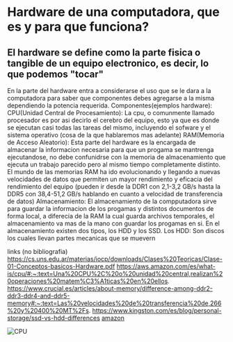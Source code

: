 # Hardware de una computadora, que es y para que funciona?
## El hardware se define como la parte fisica o tangible de un equipo electronico, es decir, lo que podemos "tocar"
En la parte del hardware entra a considerarse el uso que se le dara a la computadora para saber que componentes debes agregarse a la misma dependiendo la potencia requerida.
Componentes(ejemplos hardware):
CPU(Unidad Central de Procesamiento): La cpu, o comunmente llamado procesador es por asi decirlo el cerebro del equipo, esto ya que es donde se ejecutan casi todas las tareas del mismo, incluyendo el sofware y el sistema operativo (cosa de la que hablaremos mas adelante)
RAM(Memoria de Acceso Aleatorio): Esta parte del hardware es la encargada de almacenar la informacion necesaria para que un progama se mantrenga ejecutandose, no debe confunidrse con la memoria de almacenamiento que ejecuta un trabajo parecido pero al mismo tiempo completamente distinto. 
El mundo de las memorias RAM ha ido evolucionando y llegando a nuevas velocidades de datos que permiten un mayor rendimiento y eficacia del rendimiento del equipo (pueden ir desde la DDR1 con 2,1-3,2 GB/s hasta la DDR5 con 38,4-51,2 GB/s hablando en cuanto a velocidad de transferencia de datos)
Almacenamiento: El almacenamiento de la compputadora sirve para guardar la informacion de los progamas y distintos documentos de forma local, a diferecia de la RAM la cual guarda archivos temporales, el almacenamiento va mas de la mano con guardar los progamas en si.
En el almacenamiento existen dos tipos, los HDD y los SSD.
Los HDD: Son discos los cuales llevan partes mecanicas que se muevern








links (no bibliografia)
https://cs.uns.edu.ar/materias/iocp/downloads/Clases%20Teoricas/Clase-01-Conceptos-basicos-Hardware.pdf
https://aws.amazon.com/es/what-is/cpu/#:~:text=Una%20CPU%2C%20o%20unidad%20central,realizan%20operaciones%20matem%C3%A1ticas%20en%20ellos.
https://www.crucial.es/articles/about-memory/difference-among-ddr2-ddr3-ddr4-and-ddr5-memory#:~:text=Las%20velocidades%20de%20transferencia%20de,266%20y%20400%20MT%2Fs.
https://www.kingston.com/es/blog/personal-storage/ssd-vs-hdd-differences
[amazon](https://aws.amazon.com/es/compare/the-difference-between-ssd-hard-drive/)

![CPU]()